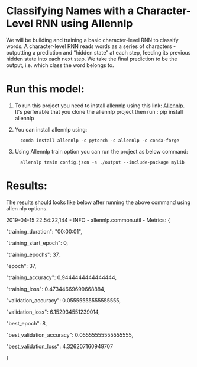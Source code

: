 # Classifying Names with a Character-Level RNN using Allennlp
We will be building and training a basic character-level RNN to classify words. A character-level RNN reads words as a series of characters - outputting a prediction and “hidden state” at each step, feeding its previous hidden state into each next step. We take the final prediction to be the output, i.e. which class the word belongs to.

# Run this model:
1. To run this project you need to install allennlp using this link:  [Allennlp](https://github.com/allenai/allennlp). It's perferable that you clone the allennlp project then run : 
          pip install allennlp
2. You can install allennlp using: 
    
         conda install allennlp -c pytorch -c allennlp -c conda-forge
         
3. Using Allennlp train option you can run the project as below command:

         allennlp train config.json -s ./output --include-package mylib
                    
# Results: 
The results should looks like below after running the above command using allen nlp options.

2019-04-15 22:54:22,144 - INFO - allennlp.common.util - Metrics: {<p>
  "training_duration": "00:00:01", <p> 
  "training_start_epoch": 0,<p>
  "training_epochs": 37,<p>
  "epoch": 37,<p>
  "training_accuracy": 0.9444444444444444,<p>
  "training_loss": 0.47344669699668884,<p>
  "validation_accuracy": 0.05555555555555555,<p>
  "validation_loss": 6.152934551239014,<p>
  "best_epoch": 8,<p>
  "best_validation_accuracy": 0.05555555555555555,<p>
  "best_validation_loss": 4.326207160949707<p>
}<p>
